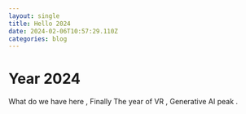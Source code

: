 ```yaml
---
layout: single
title: Hello 2024
date: 2024-02-06T10:57:29.110Z
categories: blog
---
```

# Year 2024 



What do we have here , Finally The year of VR , Generative AI peak .